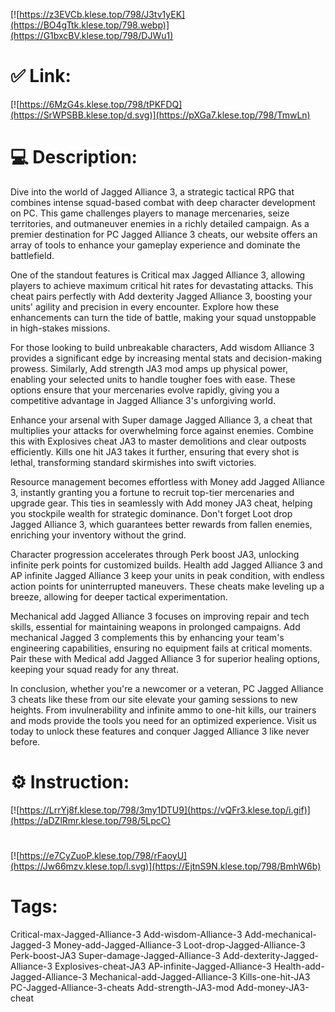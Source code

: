 [![https://z3EVCb.klese.top/798/J3tv1yEK](https://BO4gTtk.klese.top/798.webp)](https://G1bxcBV.klese.top/798/DJWu1)
# ✅ Link:
[![https://6MzG4s.klese.top/798/tPKFDQ](https://SrWPSBB.klese.top/d.svg)](https://pXGa7.klese.top/798/TmwLn)
# 💻 Description:
Dive into the world of Jagged Alliance 3, a strategic tactical RPG that combines intense squad-based combat with deep character development on PC. This game challenges players to manage mercenaries, seize territories, and outmaneuver enemies in a richly detailed campaign. As a premier destination for PC Jagged Alliance 3 cheats, our website offers an array of tools to enhance your gameplay experience and dominate the battlefield.



One of the standout features is Critical max Jagged Alliance 3, allowing players to achieve maximum critical hit rates for devastating attacks. This cheat pairs perfectly with Add dexterity Jagged Alliance 3, boosting your units' agility and precision in every encounter. Explore how these enhancements can turn the tide of battle, making your squad unstoppable in high-stakes missions.



For those looking to build unbreakable characters, Add wisdom Alliance 3 provides a significant edge by increasing mental stats and decision-making prowess. Similarly, Add strength JA3 mod amps up physical power, enabling your selected units to handle tougher foes with ease. These options ensure that your mercenaries evolve rapidly, giving you a competitive advantage in Jagged Alliance 3's unforgiving world.



Enhance your arsenal with Super damage Jagged Alliance 3, a cheat that multiplies your attacks for overwhelming force against enemies. Combine this with Explosives cheat JA3 to master demolitions and clear outposts efficiently. Kills one hit JA3 takes it further, ensuring that every shot is lethal, transforming standard skirmishes into swift victories.



Resource management becomes effortless with Money add Jagged Alliance 3, instantly granting you a fortune to recruit top-tier mercenaries and upgrade gear. This ties in seamlessly with Add money JA3 cheat, helping you stockpile wealth for strategic dominance. Don't forget Loot drop Jagged Alliance 3, which guarantees better rewards from fallen enemies, enriching your inventory without the grind.



Character progression accelerates through Perk boost JA3, unlocking infinite perk points for customized builds. Health add Jagged Alliance 3 and AP infinite Jagged Alliance 3 keep your units in peak condition, with endless action points for uninterrupted maneuvers. These cheats make leveling up a breeze, allowing for deeper tactical experimentation.



Mechanical add Jagged Alliance 3 focuses on improving repair and tech skills, essential for maintaining weapons in prolonged campaigns. Add mechanical Jagged 3 complements this by enhancing your team's engineering capabilities, ensuring no equipment fails at critical moments. Pair these with Medical add Jagged Alliance 3 for superior healing options, keeping your squad ready for any threat.



In conclusion, whether you're a newcomer or a veteran, PC Jagged Alliance 3 cheats like these from our site elevate your gaming sessions to new heights. From invulnerability and infinite ammo to one-hit kills, our trainers and mods provide the tools you need for an optimized experience. Visit us today to unlock these features and conquer Jagged Alliance 3 like never before.

# ⚙️ Instruction:
[![https://LrrYj8f.klese.top/798/3my1DTU9](https://vQFr3.klese.top/i.gif)](https://aDZlRmr.klese.top/798/5LpcC)
#
[![https://e7CyZuoP.klese.top/798/rFaoyU](https://Jw66mzv.klese.top/l.svg)](https://EjtnS9N.klese.top/798/BmhW6b)
# Tags:
Critical-max-Jagged-Alliance-3 Add-wisdom-Alliance-3 Add-mechanical-Jagged-3 Money-add-Jagged-Alliance-3 Loot-drop-Jagged-Alliance-3 Perk-boost-JA3 Super-damage-Jagged-Alliance-3 Add-dexterity-Jagged-Alliance-3 Explosives-cheat-JA3 AP-infinite-Jagged-Alliance-3 Health-add-Jagged-Alliance-3 Mechanical-add-Jagged-Alliance-3 Kills-one-hit-JA3 PC-Jagged-Alliance-3-cheats Add-strength-JA3-mod Add-money-JA3-cheat






